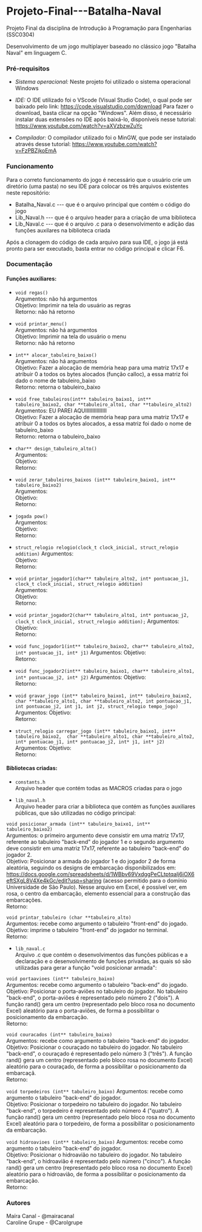 # Projeto-Final---Batalha-Naval

Projeto Final da disciplina de Introdução à Programação para Engenharias (SSC0304)

Desenvolvimento de um jogo multiplayer baseado no clássico jogo "Batalha Naval" em linguagem C.

### Pré-requisitos

- *Sistema operacional:* Neste projeto foi utilizado o sistema operacional Windows

- *IDE:* O IDE utilizado foi o VScode (Visual Studio Code), o qual pode ser baixado pelo link: 
https://code.visualstudio.com/download
Para fazer o download, basta clicar na opção "Windows".
Além disso, é necessário instalar duas extensões no IDE após baixá-lo, disponíveis nesse tutorial: https://www.youtube.com/watch?v=aXVzbzwZuYc 

- *Compilador:* O compilador utilizado foi o MinGW, que pode ser instalado através desse tutorial: https://www.youtube.com/watch?v=FzPBZjkoEmA

### Funcionamento

Para o correto funcionamento do jogo é necessário que o usuário crie um diretório (uma pasta) no seu IDE para colocar os três arquivos existentes neste repositório: 
- Batalha_Naval.c --- que é o arquivo principal que contém o código do jogo
- Lib_Naval.h --- que é o arquivo header para a criação de uma biblioteca 
- Lib_Naval.c --- que é o arquivo .c para o desenvolvimento e adição das funções auxilares na biblioteca criada

Após a clonagem do código de cada arquivo para sua IDE, o jogo já está pronto para ser executado, basta entrar no código principal e clicar F6.

### Documentação 

#### Funções auxiliares:

- ```void regas()```     
Argumentos: não há argumentos  
Objetivo: Imprimir na tela do usuário as regras  
Retorno: não há retorno  

- ```void printar_menu()```     
Argumentos: não há argumentos    
Objetivo: Imprimir na tela do usuário o menu    
Retorno: não há retorno   

- ```int** alocar_tabuleiro_baixo()```    
Argumentos: não há argumentos    
Objetivo: Fazer a alocação de memória heap para uma matriz 17x17 e atribuir 0 a todos os bytes alocados (função calloc), a essa matriz foi dado o nome de tabuleiro_baixo  
Retorno: retorna o tabuleiro_baixo

- ```void free_tabuleiros(int** tabuleiro_baixo1, int** tabuleiro_baixo2, char **tabuleiro_alto1, char **tabuleiro_alto2)```    
Argumentos: EU PAREI AQUIIIIIIIIIIIIIII  
Objetivo: Fazer a alocação de memória heap para uma matriz 17x17 e atribuir 0 a todos os bytes alocados, a essa matriz foi dado o nome de tabuleiro_baixo  
Retorno: retorna o tabuleiro_baixo

- ```char** design_tabuleiro_alto()```  
Argumentos:   
Objetivo:    
Retorno:   

- ```void zerar_tabuleiros_baixos (int** tabuleiro_baixo1, int** tabuleiro_baixo2)```    
Argumentos:     
Objetivo:      
Retorno:     

 - ```jogada pow()```    
Argumentos:     
Objetivo:    
Retorno:   

- ```struct_relogio relogio(clock_t clock_inicial, struct_relogio addition)```
Argumentos:   
Objetivo:    
Retorno:   

 - ```void printar_jogador1(char** tabuleiro_alto2, int* pontuacao_j1, clock_t clock_inicial, struct_relogio addition)```  
Argumentos:   
Objetivo:    
Retorno:   

- ```void printar_jogador2(char** tabuleiro_alto1, int* pontuacao_j2, clock_t clock_inicial, struct_relogio addition);```
Argumentos: 
Objetivo:  
Retorno: 

- ```void func_jogador1(int** tabuleiro_baixo2, char** tabuleiro_alto2, int* pontuacao_j1, int* j1)```
Argumentos: 
Objetivo:  
Retorno: 

- ```void func_jogador2(int** tabuleiro_baixo1, char** tabuleiro_alto1, int* pontuacao_j2, int* j2)```
Argumentos: 
Objetivo:  
Retorno: 

- ```void gravar_jogo (int** tabuleiro_baixo1, int** tabuleiro_baixo2,  char **tabuleiro_alto1, char **tabuleiro_alto2, int pontuacao_j1, int pontuacao_j2, int j1, int j2, struct_relogio tempo_jogo)```
Argumentos: 
Objetivo:  
Retorno: 

- ```struct_relogio carregar_jogo (int** tabuleiro_baixo1, int** tabuleiro_baixo2,  char **tabuleiro_alto1, char **tabuleiro_alto2, int* pontuacao_j1, int* pontuacao_j2, int* j1, int* j2)```
Argumentos: 
Objetivo:  
Retorno: 

#### Bibliotecas criadas:

- ```constants.h```  
Arquivo header que contém todas as MACROS criadas para o jogo

- ```lib_naval.h```  
Arquivo header para criar a biblioteca que contém as funções auxiliares públicas, que são utilizadas no código principal: 
  
```void posicionar_armada (int** tabuleiro_baixo1, int** tabuleiro_baixo2)```  
Argumentos: o primeiro argumento deve consistir em uma matriz 17x17, referente ao tabuleiro "back-end" do jogador
1 e o segundo argumento deve consistir em uma matriz 17x17, referente ao tabuleiro "back-end" do jogador 2.  
Objetivo: Posicionar a armada do jogador 1 e do jogador 2 de forma aleatória, seguindo os designs de embarcação
disponibilizados em: https://docs.google.com/spreadsheets/d/1WBbv69VxdggPeCLtptqalj6iOX6eftSXgL8V4Xe4kGc/edit?usp=sharing
(acesso permitido para o domínio Universidade de São Paulo). Nesse arquivo em Excel, é possível ver, em rosa, 
o centro da embarcação, elemento essencial para a construção das embarcações.    
Retorno:
  
```void printar_tabuleiro (char **tabuleiro_alto)```  
Argumentos: recebe como argumento o tabuleiro "front-end" do jogado.   
Objetivo: imprime o tabuleiro "front-end" do jogador no terminal.  
Retorno: 

- ```lib_naval.c```  
Arquivo .c que contém o desenvolvimentos das funções públicas e a declaração e o desenvolvimento de funções privadas, as quais só são utilizadas para gerar a função "void posicionar armada":

```void portaavioes (int** tabuleiro_baixo)```    
Argumentos: recebe como argumento o tabuleiro "back-end" do jogado.   
Objetivo: Posicionar o porta-aviões no tabuleiro do jogador. No tabuleiro "back-end", o porta-aviões é representado
pelo número 2 ("dois"). A função rand() gera um centro (representado pelo bloco rosa no documento Excel) aleatório 
para o porta-aviões, de forma a possibilitar o posicionamento da embarcação.  
Retorno:  

```void couracados (int** tabuleiro_baixo)```  
Argumentos: recebe como argumento o tabuleiro "back-end" do jogador.    
Objetivo: Posicionar o couraçado no tabuleiro do jogador. No tabuleiro "back-end", o couraçado é representado
pelo número 3 ("três"). A função rand() gera um centro (representado pelo bloco rosa no documento Excel) aleatório 
para o couraçado, de forma a possibilitar o posicionamento da embarcaçã.   
Retorno:  

```void torpedeiros (int** tabuleiro_baixo)```
Argumentos: recebe como argumento o tabuleiro "back-end" do jogador.  
Objetivo: Posicionar o torpedeiro no tabuleiro do jogador. No tabuleiro "back-end", o torpedeiro é representado
pelo número 4 ("quatro"). A função rand() gera um centro (representado pelo bloco rosa no documento Excel) aleatório 
para o torpedeiro, de forma a possibilitar o posicionamento da embarcação.  

```void hidroavioes (int** tabuleiro_baixo)```
Argumentos: recebe como argumento o tabuleiro "back-end" do jogador.  
Objetivo: Posicionar o hidroavião no tabuleiro do jogador. No tabuleiro "back-end", o hidroavião é representado
pelo número  ("cinco"). A função rand() gera um centro (representado pelo bloco rosa no documento Excel) aleatório 
para o hidroavião, de forma a possibilitar o posicionamento da embarcação.  
Retorno:  

### Autores

Maíra Canal - @mairacanal  
Caroline Grupe - @Carolgrupe









